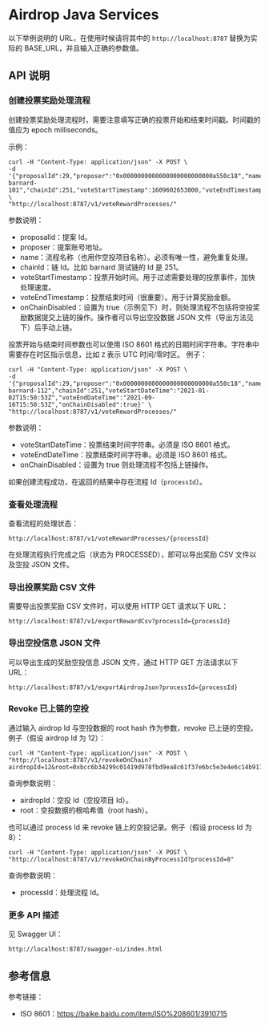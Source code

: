 # Airdrop Java Services

以下举例说明的 URL，在使用时候请将其中的 `http://localhost:8787` 替换为实际的 BASE_URL，并且输入正确的参数值。

## API 说明

### 创建投票奖励处理流程

创建投票奖励处理流程时，需要注意填写正确的投票开始和结束时间戳。时间戳的值应为 epoch milliseconds。

示例：

```shell
curl -H "Content-Type: application/json" -X POST \
-d '{"proposalId":29,"proposer":"0x0000000000000000000000000a550c18","name":"TEST-barnard-101","chainId":251,"voteStartTimestamp":1609602653000,"voteEndTimestamp":1631807453000}' \
"http://localhost:8787/v1/voteRewardProcesses/"
```

参数说明：

* proposalId：提案 Id。
* proposer：提案账号地址。
* name：流程名称（也用作空投项目名称）。必须有唯一性，避免重复处理。
* chainId：链 Id。比如 barnard 测试链的 Id 是 251。
* voteStartTimestamp：投票开始时间。用于过滤需要处理的投票事件，加快处理速度。
* voteEndTimestamp：投票结束时间（很重要）。用于计算奖励金额。
* onChainDisabled：设置为 true（示例见下）时，则处理流程不包括将空投奖励数据提交上链的操作。操作者可以导出空投数据 JSON 文件（导出方法见下）后手动上链。

投票开始与结束时间参数也可以使用 ISO 8601 格式的日期时间字符串。字符串中需要存在时区指示信息，比如 `Z` 表示 UTC 时间/零时区。 例子：

```shell
curl -H "Content-Type: application/json" -X POST \
-d '{"proposalId":29,"proposer":"0x0000000000000000000000000a550c18","name":"TEST-barnard-112","chainId":251,"voteStartDateTime":"2021-01-02T15:50:53Z","voteEndDateTime":"2021-09-16T15:50:53Z","onChainDisabled":true}' \
"http://localhost:8787/v1/voteRewardProcesses/"
```

参数说明：

* voteStartDateTime：投票结束时间字符串。必须是 ISO 8601 格式。
* voteEndDateTime：投票结束时间字符串。必须是 ISO 8601 格式。
* onChainDisabled：设置为 true 则处理流程不包括上链操作。

如果创建流程成功，在返回的结果中存在流程 Id（`processId`）。

### 查看处理流程

查看流程的处理状态：

```url
http://localhost:8787/v1/voteRewardProcesses/{processId}
```

在处理流程执行完成之后（状态为 PROCESSED），即可以导出奖励 CSV 文件以及空投 JSON 文件。

### 导出投票奖励 CSV 文件

需要导出投票奖励 CSV 文件时，可以使用 HTTP GET 请求以下 URL：

```url
http://localhost:8787/v1/exportRewardCsv?processId={processId}
```

### 导出空投信息 JSON 文件

可以导出生成的奖励空投信息 JSON 文件，通过 HTTP GET 方法请求以下 URL：

```url
http://localhost:8787/v1/exportAirdropJson?processId={processId}
```

### Revoke 已上链的空投

通过输入 airdrop Id 与空投数据的 root hash 作为参数，revoke 已上链的空投。 例子（假设 airdrop Id 为 12）：

```shell
curl -H "Content-Type: application/json" -X POST \
"http://localhost:8787/v1/revokeOnChain?airdropId=12&root=0xbcc6b34299c01419d978fbd9ea8c61f37e6bc5e3e4e6c14b917946733bcc87b2"
```

查询参数说明：

* airdropId：空投 Id（空投项目 Id）。
* root：空投数据的根哈希值（root hash）。

也可以通过 process Id 来 revoke 链上的空投记录。例子（假设 process Id 为 8）：

```shell
curl -H "Content-Type: application/json" -X POST \
"http://localhost:8787/v1/revokeOnChainByProcessId?processId=8"
```

查询参数说明：

* processId：处理流程 Id。


### 更多 API 描述

见 Swagger UI：

```
http://localhost:8787/swagger-ui/index.html
```


## 参考信息

参考链接：

* ISO 8601：https://baike.baidu.com/item/ISO%208601/3910715

